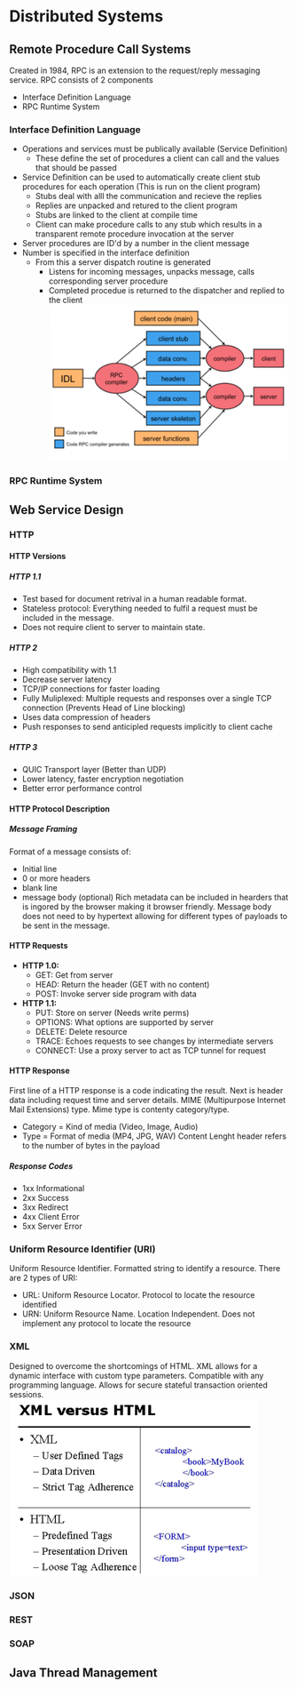 # Distributed Systems
## Remote Procedure Call Systems
Created in 1984, RPC is an extension to the request/reply messaging service. RPC consists of 2 components
- Interface Definition Language
- RPC Runtime System

### Interface Definition Language
- Operations and services must be publically available (Service Definition)
	- These define the set of procedures a client can call and the values that should be passed
- Service Definition can be used to automatically create client stub procedures for each operation (This is run on the client program)
	- Stubs deal with alll the communication and recieve the replies
	- Replies are unpacked and retured to the client program
	- Stubs are linked to the client at compile time
	- Client can make procedure calls to any stub which results in a transparent remote procedure invocation at the server
-  Server procedures are ID'd by a number in the client message
- Number is specified in the interface definition
	- From this a server dispatch routine is generated
		- Listens for incoming messages, unpacks message, calls corresponding server procedure
		- Completed procedue is returned to the dispatcher and replied to the client
![RPC Diagram](./images/RPCFig1.png)
### RPC Runtime System


## Web Service Design
### HTTP
#### HTTP Versions
##### HTTP 1.1
- Test based for document retrival in a human readable format. 
- Stateless protocol: Everything needed to fulfil a request must be included in the message.
- Does not require client to server to maintain state. 
##### HTTP 2
- High compatibility with 1.1
- Decrease server latency
- TCP/IP connections for faster loading 
- Fully Muliplexed: Multiple requests and responses over a single TCP connection (Prevents Head of Line blocking)
- Uses data compression of headers
- Push responses to send anticipled requests implicitly to client cache
##### HTTP 3
- QUIC Transport layer (Better than UDP)
- Lower latency, faster encryption negotiation
- Better error performance control
#### HTTP Protocol Description
##### Message Framing
Format of a message consists of:
- Initial line
- 0 or more headers
- blank line
- message body (optional)
Rich metadata can be included in hearders that is ingored by the browser making it browser friendly. Message body does not need to by hypertext allowing for different types of payloads to be sent in the message.

#### HTTP Requests
- **HTTP 1.0:**
	- GET: Get from server
	- HEAD: Return the header (GET with no content)
	- POST: Invoke server side program with data
- **HTTP 1.1:**
	- PUT: Store on server (Needs write perms)
	- OPTIONS: What options are supported by server
	- DELETE: Delete resource
	- TRACE: Echoes requests to see changes by intermediate servers
	- CONNECT: Use a proxy server to act as TCP tunnel for request

#### HTTP Response
First line of a HTTP response is a code indicating the result. Next is header data including request time and server details. MIME (Multipurpose Internet Mail Extensions) type. Mime type is contenty category/type.
- Category = Kind of media (Video, Image, Audio)
- Type = Format of media (MP4, JPG, WAV)
Content Lenght header refers to the number of bytes in the payload
##### Response Codes
- 1xx Informational
- 2xx Success
- 3xx Redirect
- 4xx Client Error
- 5xx Server Error

### Uniform Resource Identifier (URI)
Uniform Resource Identifier. Formatted string to identify a resource. There are 2 types of URI:
- URL: Uniform Resource Locator. Protocol to locate the resource identified
- URN: Uniform Resource Name. Location Independent. Does not implement any protocol to locate the resource
### XML
Designed to overcome the shortcomings of HTML. XML allows for a dynamic interface with custom type parameters. Compatible with any programming language. Allows for secure stateful transaction oriented sessions. 
![XML vs HTML](./images/xmlvshtml.png)
### JSON
### REST
### SOAP


## Java Thread Management 